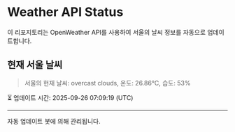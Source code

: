 
# Weather API Status

이 리포지토리는 OpenWeather API를 사용하여 서울의 날씨 정보를 자동으로 업데이트합니다.

## 현재 서울 날씨
> 서울의 현재 날씨: overcast clouds, 온도: 26.86°C, 습도: 53%

⏳ 업데이트 시간: 2025-09-26 07:09:19 (UTC)

---
자동 업데이트 봇에 의해 관리됩니다.
